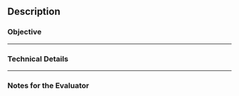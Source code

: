 ## Description

### Objective

<!-- Briefly describe the purpose of this PR. -->

___

### Technical Details

<!-- Summarize the technical approach, key changes, or decisions made. -->

___

### Notes for the Evaluator

<!-- Here I’ll share any relevant context, assumptions, or thought process behind my implementation to support the "Iterative Approach" proposed in this challenge -->